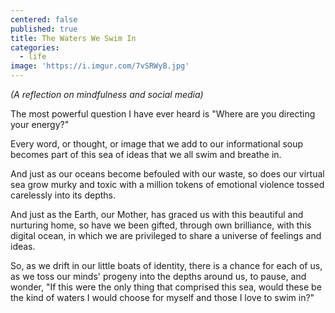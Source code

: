 ```yaml
---
centered: false
published: true
title: The Waters We Swim In
categories:
  - life
image: 'https://i.imgur.com/7vSRWyB.jpg'
---
```

_(A reflection on mindfulness and social media)_

The most powerful question I have ever heard
is "Where are you directing your energy?"

Every word, or thought, or image
that we add to our informational soup
becomes part of this sea of ideas
that we all swim and breathe in.

And just as our oceans 
become befouled
with our waste,
so does our virtual sea
grow murky and toxic
with a million tokens 
of emotional violence
tossed carelessly into its depths.

And just as the Earth, our Mother,
has graced us 
with this beautiful and nurturing home,
so have we been gifted,
through own brilliance,
with this digital ocean,
in which we are privileged 
to share a universe 
of feelings and ideas.

So, as we drift 
in our little boats of identity,
there is a chance for each of us, 
as we toss our minds' progeny
into the depths around us,
to pause, and wonder,
"If this were the only thing 
that comprised this sea,
would these be the kind of waters 
I would choose for myself 
and those I love
to swim in?"
